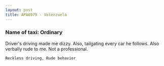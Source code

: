 ```yaml
---
layout: post
title: APA6979 - Valenzuela
---
```


### Name of taxi: Ordinary

Driver's driving made me dizzy. Also, tailgating every car he follows. Also verbally rude to me. Not a professional.

```Reckless driving, Rude behavior```
